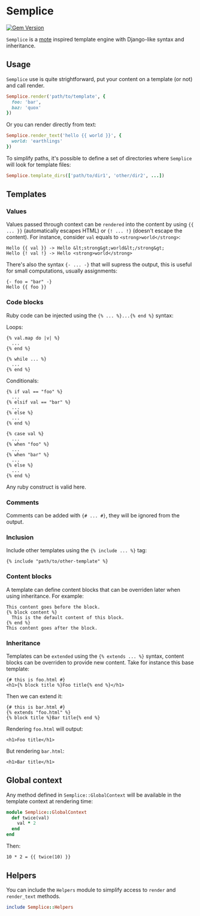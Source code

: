 # Semplice

[![Gem Version](https://badge.fury.io/rb/semplice.svg)](http://badge.fury.io/rb/semplice)

``Semplice`` is a [mote](https://github.com/soveran/mote) inspired
template engine with Django-like syntax and inheritance.


## Usage

``Semplice`` use is quite strightforward, put your content on a
template (or not) and call render.

```ruby
Semplice.render('path/to/template', {
  foo: 'bar',
  baz: 'quox'
})
```

Or you can render directly from text:

```ruby
Semplice.render_text('hello {{ world }}', {
  world: 'earthlings'
})
```

To simplify paths, it's possible to define a set of directories where
``Semplice`` will look for template files:

```ruby
Semplice.template_dirs(['path/to/dir1', 'other/dir2', ...])
```

## Templates

### Values

Values passed through context can be ``rendered`` into the content by
using ``{{ ... }}`` (automatically escapes HTML) or ``{! ... !}``
(doesn't escape the content). For instance, consider ``val`` equals
to ``<strong>world</strong>``:

```
Hello {{ val }} -> Hello &lt;strong&gt;world&lt;/strong&gt;
Hello {! val !} -> Hello <strong>world</strong>
```

There's also the syntax ``{- ... -}`` that will supress the output,
this is useful for small computations, usually assignments:

```
{- foo = "bar" -}
Hello {{ foo }}
```


### Code blocks

Ruby code can be injected using the ``{% ... %}...{% end %}`` syntax:


Loops:

```
{% val.map do |v| %}
  ...
{% end %}
```

```
{% while ... %}
  ...
{% end %}
```

Conditionals:

```
{% if val == "foo" %}
  ...
{% elsif val == "bar" %}
  ...
{% else %}
  ...
{% end %}
```

```
{% case val %}
  ...
{% when "foo" %}
  ...
{% when "bar" %}
  ...
{% else %}
  ...
{% end %}
```

Any ruby construct is valid here.


### Comments

Comments can be added with ``{# ... #}``, they will be ignored from
the output.


### Inclusion

Include other templates using the ``{% include ... %}`` tag:

```
{% include "path/to/other-template" %}
```


### Content blocks

A template can define content blocks that can be overriden later when
using inheritance. For example:

```
This content goes before the block.
{% block content %}
  This is the default content of this block.
{% end %}
This content goes after the block.
```


### Inheritance

Templates can be ``extended`` using the ``{% extends ... %}`` syntax,
content blocks can be overriden to provide new content. Take for
instance this base template:

```
{# this is foo.html #}
<h1>{% block title %}Foo title{% end %}</h1>
```

Then we can extend it:

```
{# this is bar.html #}
{% extends "foo.html" %}
{% block title %}Bar title{% end %}
```

Rendering ``foo.html`` will output:

```
<h1>Foo title</h1>
```

But rendering ``bar.html``:

```
<h1>Bar title</h1>
```

## Global context

Any method defined in ``Semplice::GlobalContext`` will be available in
the template context at rendering time:

```ruby
module Semplice::GlobalContext
  def twice(val)
    val * 2
  end
end
```

Then:

```
10 * 2 = {{ twice(10) }}
```

## Helpers

You can include the ``Helpers`` module to simplify access to
``render`` and ``render_text`` methods.

```ruby
include Semplice::Helpers
```

